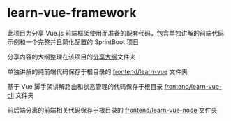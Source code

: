 # learn-vue-framework

此项目为分享 Vue.js 前端框架使用而准备的配套代码，包含单独讲解的前端代码示例和一个完整并且简化配置的 SprintBoot 项目

分享内容的大纲整理在该项目的[分享大纲](https://github.com/rbackrock/learn-vue-framework/tree/master/%E5%88%86%E4%BA%AB%E5%A4%A7%E7%BA%B2)文件夹

单独讲解的纯前端代码保存于根目录的 [frontend/learn-vue](https://github.com/rbackrock/learn-vue-framework/tree/master/frontend/learn-vue) 文件夹

基于 Vue 脚手架讲解路由和状态管理的代码保存于根目录 [frontend/learn-vue-cli](https://github.com/rbackrock/learn-vue-framework/tree/master/frontend/learn-vue-cli) 文件夹

前后端分离的前端相关代码保存于根目录的 [frontend/learn-vue-node](https://github.com/rbackrock/learn-vue-framework/tree/master/frontend/learn-vue-node) 文件夹

